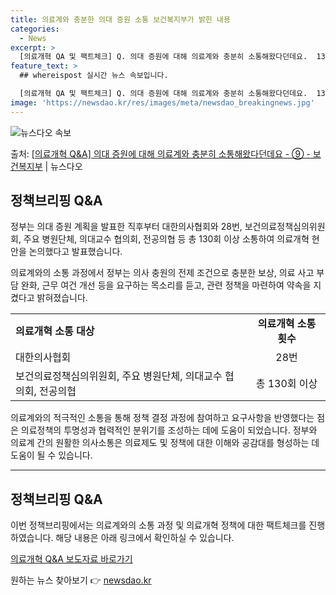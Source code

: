 ```yaml
---
title: 의료계와 충분한 의대 증원 소통 보건복지부가 밝힌 내용
categories:
  - News
excerpt: >
  [의료개혁 QA 및 팩트체크] Q. 의대 증원에 대해 의료계와 충분히 소통해왔다던데요.  130번 넘게 대화…
feature_text: >
  ## whereispost 실시간 뉴스 속보입니다.

  [의료개혁 QA 및 팩트체크] Q. 의대 증원에 대해 의료계와 충분히 소통해왔다던데요.  130번 넘게 대화…
image: 'https://newsdao.kr/res/images/meta/newsdao_breakingnews.jpg'
---
```


![뉴스다오 속보](https://newsdao.kr/res/images/meta/newsdao_breakingnews.jpg)

<p>출처: <a href="https://newsdao.kr/3439" rel="dofollow">[의료개혁 Q&A] 의대 증원에 대해 의료계와 충분히 소통해왔다던데요 - ⑨ - 보건복지부</a> | 뉴스다오</p>

<h2 data-ke-size="size26">정책브리핑 Q&A</h2>

<p data-ke-size="size16">정부는 의대 증원 계획을 발표한 직후부터 대한의사협회와 28번, 보건의료정책심의위원회, 주요 병원단체, 의대교수 협의회, 전공의협 등 총 130회 이상 소통하여 의료개혁 현안을 논의했다고 발표했습니다.</p>
<p data-ke-size="size16">의료계와의 소통 과정에서 정부는 의사 충원의 전제 조건으로 충분한 보상, 의료 사고 부담 완화, 근무 여건 개선 등을 요구하는 목소리를 듣고, 관련 정책을 마련하여 약속을 지켰다고 밝혀졌습니다.</p>

<table style="width: 100%;">
<tbody>
<tr>
<td style="text-align: left;"><strong>의료개혁 소통 대상</strong></td>
<td style="text-align: center;"><strong>의료개혁 소통 횟수</strong></td>
</tr>
<tr>
<td style="text-align: left;">대한의사협회</td>
<td style="text-align: center;">28번</td>
</tr>
<tr>
<td style="text-align: left;">보건의료정책심의위원회, 주요 병원단체, 의대교수 협의회, 전공의협</td>
<td style="text-align: center;">총 130회 이상</td>
</tr>
</tbody>
</table>

<p data-ke-size="size16">의료계와의 적극적인 소통을 통해 정책 결정 과정에 참여하고 요구사항을 반영했다는 점은 의료정책의 투명성과 협력적인 분위기를 조성하는 데에 도움이 되었습니다. 정부와 의료계 간의 원활한 의사소통은 의료제도 및 정책에 대한 이해와 공감대를 형성하는 데 도움이 될 수 있습니다.</p>

<hr>

<h2 data-ke-size="size26">정책브리핑 Q&A</h2>
<p data-ke-size="size16">이번 정책브리핑에서는 의료계와의 소통 과정 및 의료개혁 정책에 대한 팩트체크를 진행하였습니다. 해당 내용은 아래 링크에서 확인하실 수 있습니다.</p>
<p data-ke-size="size16"><a href="https://newsdao.kr/3439">의료개혁 Q&A 보도자료 바로가기</a></p> 

원하는 뉴스 찾아보기 👉 <a href="https://newsdao.kr" rel="dofollow">newsdao.kr</a>


